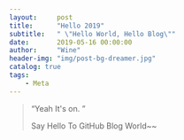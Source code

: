 ```yaml
---
layout:     post
title:      "Hello 2019"
subtitle:   " \"Hello World, Hello Blog\""
date:       2019-05-16 00:00:00
author:     "Wine"
header-img: "img/post-bg-dreamer.jpg"
catalog: true
tags:
    - Meta
---
```


> “Yeah It's on. ”
>
> Say Hello To GitHub Blog World~~
